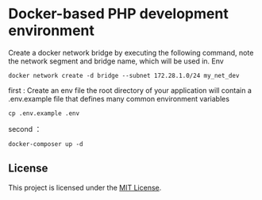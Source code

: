 # Docker-based PHP development environment

Create a docker network bridge by executing the following command, note the network segment and bridge name, which will be used in. Env
```
docker network create -d bridge --subnet 172.28.1.0/24 my_net_dev
```


first : Create an env file
the root directory of your application will contain a .env.example file that defines many common environment variables
```
cp .env.example .env
```

second ：
```
docker-composer up -d
```

## License

This project is licensed under the [MIT License](/LICENSE).